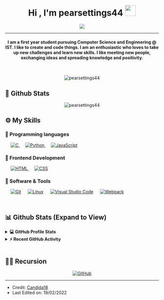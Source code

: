 <h1 align="center">Hi , I'm pearsettings44 <img src="https://media.giphy.com/media/hvRJCLFzcasrR4ia7z/giphy.gif" width="35"></h1>
<p align="center">
  <a href="https://github.com/DenverCoder1/readme-typing-svg"><img src="https://readme-typing-svg.herokuapp.com?lines=Computer+Science+Student;Instituto+Superior+Tecnico"></a>
</p>
<hr/>
<h4 align="center">I am a first year student pursuing Computer Science and Enginnering @ IST. I like to create and code things. I am an enthusiastic who loves to take up new challenges and learn new skills. I like meeting new people, exchanging ideas and spreading knowledge and positivity.</h4>
<br>
<p align="center"> <img src="https://komarev.com/ghpvc/?username=pearsettings44&label=Profile%20views&color=0e75b6&style=plastic" alt="pearsettings44" /> </p>

## 🌱 Github Stats

<p align="center"><img src="https://github-readme-streak-stats.herokuapp.com/?user=pearsettings44&theme=algolia" alt="pearsettings44"  /></p>

## ⚙️ My Skills

### 📎 Programming languages

<p align="left"> 
  &emsp; 
  <a href="https://www.cprogramming.com/" target="_blank"> 
    <img alt="C" src="https://img.shields.io/badge/C%20-%232370ED.svg?logo=c&logoColor=white">
  </a>
  &emsp;
   <a href="https://www.python.org" target="_blank">
    <img alt="Python" src="https://img.shields.io/badge/Python%20-%2314354C.svg?logo=python&logoColor=white">
  </a>
  &emsp;
  <a href="https://developer.mozilla.org/en-US/docs/Web/JavaScript" target="_blank"> 
     <img alt="JavaScript" src="https://img.shields.io/badge/JavaScript%20-%23F7DF1E.svg?logo=javascript&logoColor=black">
   </a>

</p>

### 📎 Frontend Development

<p align="left"> 
  &emsp; 
  <a href="https://www.w3.org/html/" target="_blank"> 
   <img alt="HTML" src="https://img.shields.io/badge/HTML5%20-%23E34F26.svg?logo=html5&logoColor=white">
  </a>   
  &emsp;
  <a href="https://www.w3schools.com/css/" target="_blank">
    <img alt="CSS" src="https://img.shields.io/badge/CSS%20-%231572B6.svg?logo=css3&logoColor=white">
  </a> 
</p>

### 📎 Software & Tools

<p>
  &emsp;
    <a href="#"><img alt="Git" src="https://img.shields.io/badge/Git%20-%23F05033.svg?logo=git&logoColor=white"></a>
  &emsp;
    <a href="#"><img alt="Linux" src="https://img.shields.io/badge/Linux-FCC624?style=flat&logo=linux&logoColor=black"></a>
  &emsp;
    <a href="#"><img alt="Visual Studio Code" src="https://img.shields.io/badge/Visual%20Studio%20Code-0078d7.svg?logo=visual-studio-code&logoColor=white"></a>
  &emsp;
    <a href="#"><img alt="Webpack" src="[https://img.shields.io/badge/Webpack-F0F8FF?style=flat&logo=webpack](https://img.shields.io/badge/Webpack-F0F8FF?style=flat&logo=webpack&logoColor=blue)"></a>
  &emsp;
</p>

<br/>

## 📊 Github Stats (Expand to View)

<details> 
  <summary><b>💻 GitHub Profile Stats</b></summary>
  <br/>
  <p align="center">
    <a href="https://github.com/anuraghazra/github-readme-stats"><img alt="pearsettings44's Github Stats" src="https://github-readme-stats.vercel.app/api?username=pearsettings44&show_icons=true&count_private=true&theme=algolia" height="192px"/></a></p>
<br/>
  &nbsp;
</details>

<details>
  <summary><b>⚡ Recent GitHub Activity</b></summary>
  <br/>
   <a href="https://github.com/pearsettings44"><img alt="pearsettings44's Activity Graph" src="https://activity-graph.herokuapp.com/graph?username=pearsettings44&custom_title=Pearsettings44's%20Contribution%20Graph&theme=react-dark" /></a>
  <br/>

</details>

<br/>

## 🙋‍♀️ Recursion

<p align="center">
	<a href="https://github.com/pearsettings44"><img src="https://img.icons8.com/bubbles/50/000000/github.png" alt="GitHub"/></a>

<hr/>

- Credit: [Candida18](https://github.com/Candida18)
- Last Edited on: 19/02/2022
